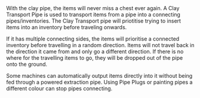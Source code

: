 <lore>
With the clay pipe, the items will never miss a chest ever again.
</lore>
<no_lore>
A Clay Transport Pipe is used to transport items from a pipe into a connecting pipes/inventories.
</no_lore>

<recipes stack="buildcrafttransport:pipe_clay_item"/>

<chapter name="Pipe Mechanics"/>
The Clay Transport pipe will priotitise trying to insert items into an inventory before traveling onwards.

If it has multiple connecting sides, the items will prioritise a connected inventory before travelling in a random direction.
Items will not travel back in the direction it came from and only go a different direction.
If there is no where for the travelling items to go, they will be dropped out of the pipe onto the ground.

Some machines can automatically output items directly into it without being fed through a powered extraction pipe.
Using Pipe Plugs or painting pipes a different colour can stop pipes connecting.

<usages stack="buildcrafttransport:pipe_clay_item"/>